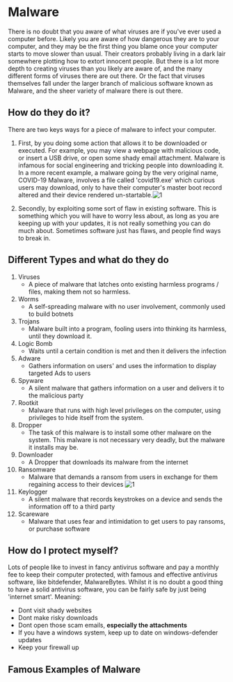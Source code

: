 # Malware
There is no doubt that you aware of what viruses are if you've ever used a computer before. Likely you are aware of how dangerous they are to your computer, and they may be the first thing you blame once your computer starts to move slower than usual. Their creators probably living in a dark lair somewhere plotting how to extort innocent people. But there is a lot more depth to creating viruses than you likely are aware of, and the many different forms of viruses there are out there. Or the fact that viruses themselves fall under the larger branch of malicious software known as Malware, and the sheer variety of malware there is out there.

## How do they do it?
There are two keys ways for a piece of malware to infect your computer.
1. First, by you doing some action that allows it to be downloaded or executed. For example, you may view a webpage with malicious code, or insert a USB drive, or open some shady email attachment. Malware is infamous for social engineering and tricking people into downloading it. In a more recent example, a malware going by the very original name, COVID-19 Malware, involves a file called 'covid19.exe' which curious users may download, only to have their computer's master boot record altered and their device rendered un-startable.![1](https://zdnet3.cbsistatic.com/hub/i/r/2020/04/02/305b656b-d1b6-444e-a5f8-04677c740e79/resize/1200x900/9922c06e2328e860369860a7bc86c213/coronaimage.png)

1. Secondly, by exploiting some sort of flaw in existing software. This is something which you will have to worry less about, as long as you are keeping up with your updates, it is not really something you can do much about. Sometimes software just has flaws, and people find ways to break in.

## Different Types and what do they do
1. Viruses
    * A piece of malware that latches onto existing harmless programs / files, making them not so harmless.
1. Worms
    * A self-spreading malware with no user involvement, commonly used to build botnets
1. Trojans
    * Malware built into a program, fooling users into thinking its harmless, until they download it.
1. Logic Bomb
    * Waits until a certain condition is met and then it delivers the infection
1. Adware
    * Gathers information on users' and uses the information to display targeted Ads to users
1. Spyware
    * A silent malware that gathers information on a user and delivers it to the malicious party
1. Rootkit
    * Malware that runs with high level privileges on the computer, using privileges to hide itself from the system.
1. Dropper
    * The task of this malware is to install some other malware on the system. This malware is not necessary very deadly, but the malware it installs may be.
1. Downloader
    * A Dropper that downloads its malware from the internet
1. Ransomware
    * Malware that demands a ransom from users in exchange for them regaining access to their devices ![1](https://d3i6fh83elv35t.cloudfront.net/newshour/app/uploads/2017/05/RTX35YNS-1024x765.jpg)
1. Keylogger
    * A silent malware that records keystrokes on a device and sends the information off to a third party
1. Scareware
    * Malware that uses fear and intimidation to get users to pay ransoms, or purchase software



## How do I protect myself?
Lots of people like to invest in fancy antivirus software and pay a monthly fee to keep their computer protected, with famous and effective antivirus software, like bitdefender, MalwareBytes. Whilst it is no doubt a good thing to have a solid antivirus software, you can be fairly safe by just being 'internet smart'. Meaning:
* Dont visit shady websites
* Dont make risky downloads
* Dont open those scam emails, **especially the attachments**
* If you have a windows system, keep up to date on windows-defender updates 
* Keep your firewall up


## Famous Examples of Malware